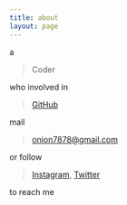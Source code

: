 ```yaml
---
title: about
layout: page
---
```


a

> Coder

who involved in 

> [GitHub](https://github.com/onion7878)

mail 

> onion7878@gmail.com

or follow 

> [Instagram](http://instagram.com/onion7878/), [Twitter](https://twitter.com/4fen)

to reach me
